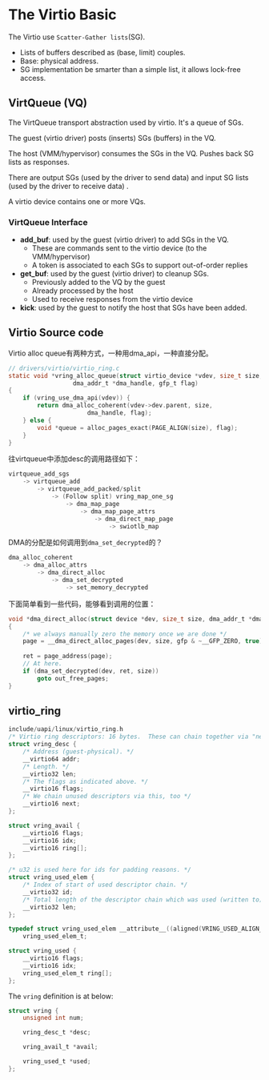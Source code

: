 # The Virtio Basic

The Virtio use `Scatter-Gather lists`(SG).

* Lists of buffers described as (base, limit) couples.
* Base: physical address.
* SG implementation be smarter than a simple list, it allows lock-free access.

## VirtQueue (VQ)

The VirtQueue transport abstraction used by virtio. It's a queue of SGs.

The guest (virtio driver) posts (inserts) SGs (buffers) in the VQ.

The host (VMM/hypervisor) consumes the SGs in the VQ. Pushes back SG lists as responses.

There are output SGs (used by the driver to send data) and input SG lists (used by the driver to receive data) .

A virtio device contains one or more VQs.

### VirtQueue Interface

* **add_buf**: used by the guest (virtio driver) to add SGs in the VQ.
  * These are commands sent to the virtio device (to the VMM/hypervisor)
  * A token is associated to each SGs to support out-of-order replies
* **get_buf**: used by the guest (virtio driver) to cleanup SGs.
  * Previously added to the VQ by the guest
  * Already processed by the host
  * Used to receive responses from the virtio device
* **kick**: used by the guest to notify the host that SGs have been added.

## Virtio Source code

Virtio alloc queue有两种方式，一种用dma_api，一种直接分配。

```C
// drivers/virtio/virtio_ring.c
static void *vring_alloc_queue(struct virtio_device *vdev, size_t size,
			      dma_addr_t *dma_handle, gfp_t flag)
{
	if (vring_use_dma_api(vdev)) {
		return dma_alloc_coherent(vdev->dev.parent, size,
					  dma_handle, flag);
	} else {
		void *queue = alloc_pages_exact(PAGE_ALIGN(size), flag);
    }
}
```

往virtqueue中添加desc的调用路径如下：

```C
virtqueue_add_sgs
    -> virtqueue_add
    	-> virtqueue_add_packed/split
    		-> (Follow split) vring_map_one_sg
    			-> dma_map_page
    				-> dma_map_page_attrs
    					-> dma_direct_map_page
    						-> swiotlb_map
```

DMA的分配是如何调用到`dma_set_decrypted`的？

```C
dma_alloc_coherent
    -> dma_alloc_attrs
    	-> dma_direct_alloc
	    	-> dma_set_decrypted
    			-> set_memory_decrypted
```

下面简单看到一些代码，能够看到调用的位置：

```C
void *dma_direct_alloc(struct device *dev, size_t size, dma_addr_t *dma_handle, gfp_t gfp, unsigned long attrs)
{
    /* we always manually zero the memory once we are done */
	page = __dma_direct_alloc_pages(dev, size, gfp & ~__GFP_ZERO, true);
    
    ret = page_address(page);
    // At here.
    if (dma_set_decrypted(dev, ret, size))
        goto out_free_pages;
}
```

## virtio_ring

```C
include/uapi/linux/virtio_ring.h
/* Virtio ring descriptors: 16 bytes.  These can chain together via "next". */
struct vring_desc {
	/* Address (guest-physical). */
	__virtio64 addr;
	/* Length. */
	__virtio32 len;
	/* The flags as indicated above. */
	__virtio16 flags;
	/* We chain unused descriptors via this, too */
	__virtio16 next;
};

struct vring_avail {
	__virtio16 flags;
	__virtio16 idx;
	__virtio16 ring[];
};

/* u32 is used here for ids for padding reasons. */
struct vring_used_elem {
	/* Index of start of used descriptor chain. */
	__virtio32 id;
	/* Total length of the descriptor chain which was used (written to) */
	__virtio32 len;
};

typedef struct vring_used_elem __attribute__((aligned(VRING_USED_ALIGN_SIZE)))
	vring_used_elem_t;

struct vring_used {
	__virtio16 flags;
	__virtio16 idx;
	vring_used_elem_t ring[];
};
```

The `vring` definition is at below:

```C
struct vring {
	unsigned int num;

	vring_desc_t *desc;

	vring_avail_t *avail;

	vring_used_t *used;
};
```

